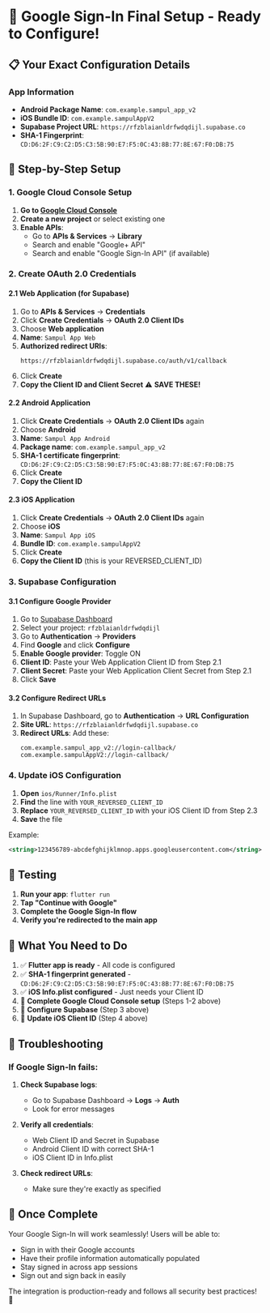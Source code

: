 # 🚀 Google Sign-In Final Setup - Ready to Configure!

## 📋 Your Exact Configuration Details

### App Information
- **Android Package Name**: `com.example.sampul_app_v2`
- **iOS Bundle ID**: `com.example.sampulAppV2`
- **Supabase Project URL**: `https://rfzblaianldrfwdqdijl.supabase.co`
- **SHA-1 Fingerprint**: `CD:D6:2F:C9:C2:D5:C3:5B:90:E7:F5:0C:43:8B:77:8E:67:F0:DB:75`

## 🔧 Step-by-Step Setup

### 1. Google Cloud Console Setup

1. **Go to [Google Cloud Console](https://console.cloud.google.com/)**
2. **Create a new project** or select existing one
3. **Enable APIs**:
   - Go to **APIs & Services** → **Library**
   - Search and enable "Google+ API"
   - Search and enable "Google Sign-In API" (if available)

### 2. Create OAuth 2.0 Credentials

#### 2.1 Web Application (for Supabase)
1. Go to **APIs & Services** → **Credentials**
2. Click **Create Credentials** → **OAuth 2.0 Client IDs**
3. Choose **Web application**
4. **Name**: `Sampul App Web`
5. **Authorized redirect URIs**:
   ```
   https://rfzblaianldrfwdqdijl.supabase.co/auth/v1/callback
   ```
6. Click **Create**
7. **Copy the Client ID and Client Secret** ⚠️ **SAVE THESE!**

#### 2.2 Android Application
1. Click **Create Credentials** → **OAuth 2.0 Client IDs** again
2. Choose **Android**
3. **Name**: `Sampul App Android`
4. **Package name**: `com.example.sampul_app_v2`
5. **SHA-1 certificate fingerprint**: `CD:D6:2F:C9:C2:D5:C3:5B:90:E7:F5:0C:43:8B:77:8E:67:F0:DB:75`
6. Click **Create**
7. **Copy the Client ID**

#### 2.3 iOS Application
1. Click **Create Credentials** → **OAuth 2.0 Client IDs** again
2. Choose **iOS**
3. **Name**: `Sampul App iOS`
4. **Bundle ID**: `com.example.sampulAppV2`
5. Click **Create**
6. **Copy the Client ID** (this is your REVERSED_CLIENT_ID)

### 3. Supabase Configuration

#### 3.1 Configure Google Provider
1. Go to [Supabase Dashboard](https://supabase.com/dashboard)
2. Select your project: `rfzblaianldrfwdqdijl`
3. Go to **Authentication** → **Providers**
4. Find **Google** and click **Configure**
5. **Enable Google provider**: Toggle ON
6. **Client ID**: Paste your Web Application Client ID from Step 2.1
7. **Client Secret**: Paste your Web Application Client Secret from Step 2.1
8. Click **Save**

#### 3.2 Configure Redirect URLs
1. In Supabase Dashboard, go to **Authentication** → **URL Configuration**
2. **Site URL**: `https://rfzblaianldrfwdqdijl.supabase.co`
3. **Redirect URLs**: Add these:
   ```
   com.example.sampul_app_v2://login-callback/
   com.example.sampulAppV2://login-callback/
   ```

### 4. Update iOS Configuration

1. **Open** `ios/Runner/Info.plist`
2. **Find** the line with `YOUR_REVERSED_CLIENT_ID`
3. **Replace** `YOUR_REVERSED_CLIENT_ID` with your iOS Client ID from Step 2.3
4. **Save** the file

Example:
```xml
<string>123456789-abcdefghijklmnop.apps.googleusercontent.com</string>
```

## 🧪 Testing

1. **Run your app**: `flutter run`
2. **Tap "Continue with Google"**
3. **Complete the Google Sign-In flow**
4. **Verify you're redirected to the main app**

## 🎯 What You Need to Do

1. ✅ **Flutter app is ready** - All code is configured
2. ✅ **SHA-1 fingerprint generated** - `CD:D6:2F:C9:C2:D5:C3:5B:90:E7:F5:0C:43:8B:77:8E:67:F0:DB:75`
3. ✅ **iOS Info.plist configured** - Just needs your Client ID
4. 🔄 **Complete Google Cloud Console setup** (Steps 1-2 above)
5. 🔄 **Configure Supabase** (Step 3 above)
6. 🔄 **Update iOS Client ID** (Step 4 above)

## 🐛 Troubleshooting

### If Google Sign-In fails:

1. **Check Supabase logs**:
   - Go to Supabase Dashboard → **Logs** → **Auth**
   - Look for error messages

2. **Verify all credentials**:
   - Web Client ID and Secret in Supabase
   - Android Client ID with correct SHA-1
   - iOS Client ID in Info.plist

3. **Check redirect URLs**:
   - Make sure they're exactly as specified

## 🎉 Once Complete

Your Google Sign-In will work seamlessly! Users will be able to:
- Sign in with their Google accounts
- Have their profile information automatically populated
- Stay signed in across app sessions
- Sign out and sign back in easily

The integration is production-ready and follows all security best practices! 🚀
